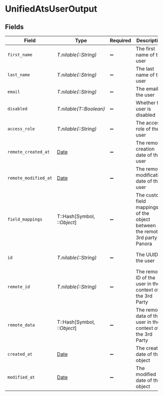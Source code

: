 # UnifiedAtsUserOutput


## Fields

| Field                                                                         | Type                                                                          | Required                                                                      | Description                                                                   | Example                                                                       |
| ----------------------------------------------------------------------------- | ----------------------------------------------------------------------------- | ----------------------------------------------------------------------------- | ----------------------------------------------------------------------------- | ----------------------------------------------------------------------------- |
| `first_name`                                                                  | *T.nilable(::String)*                                                         | :heavy_minus_sign:                                                            | The first name of the user                                                    | John                                                                          |
| `last_name`                                                                   | *T.nilable(::String)*                                                         | :heavy_minus_sign:                                                            | The last name of the user                                                     | Doe                                                                           |
| `email`                                                                       | *T.nilable(::String)*                                                         | :heavy_minus_sign:                                                            | The email of the user                                                         | john.doe@example.com                                                          |
| `disabled`                                                                    | *T.nilable(T::Boolean)*                                                       | :heavy_minus_sign:                                                            | Whether the user is disabled                                                  | false                                                                         |
| `access_role`                                                                 | *T.nilable(::String)*                                                         | :heavy_minus_sign:                                                            | The access role of the user                                                   | ADMIN                                                                         |
| `remote_created_at`                                                           | [Date](https://ruby-doc.org/stdlib-2.6.1/libdoc/date/rdoc/Date.html)          | :heavy_minus_sign:                                                            | The remote creation date of the user                                          | 2024-10-01T12:00:00Z                                                          |
| `remote_modified_at`                                                          | [Date](https://ruby-doc.org/stdlib-2.6.1/libdoc/date/rdoc/Date.html)          | :heavy_minus_sign:                                                            | The remote modification date of the user                                      | 2024-10-01T12:00:00Z                                                          |
| `field_mappings`                                                              | T::Hash[Symbol, *::Object*]                                                   | :heavy_minus_sign:                                                            | The custom field mappings of the object between the remote 3rd party & Panora | {<br/>"fav_dish": "broccoli",<br/>"fav_color": "red"<br/>}                    |
| `id`                                                                          | *T.nilable(::String)*                                                         | :heavy_minus_sign:                                                            | The UUID of the user                                                          | 801f9ede-c698-4e66-a7fc-48d19eebaa4f                                          |
| `remote_id`                                                                   | *T.nilable(::String)*                                                         | :heavy_minus_sign:                                                            | The remote ID of the user in the context of the 3rd Party                     | id_1                                                                          |
| `remote_data`                                                                 | T::Hash[Symbol, *::Object*]                                                   | :heavy_minus_sign:                                                            | The remote data of the user in the context of the 3rd Party                   | {<br/>"fav_dish": "broccoli",<br/>"fav_color": "red"<br/>}                    |
| `created_at`                                                                  | [Date](https://ruby-doc.org/stdlib-2.6.1/libdoc/date/rdoc/Date.html)          | :heavy_minus_sign:                                                            | The created date of the object                                                | 2024-10-01T12:00:00Z                                                          |
| `modified_at`                                                                 | [Date](https://ruby-doc.org/stdlib-2.6.1/libdoc/date/rdoc/Date.html)          | :heavy_minus_sign:                                                            | The modified date of the object                                               | 2024-10-01T12:00:00Z                                                          |